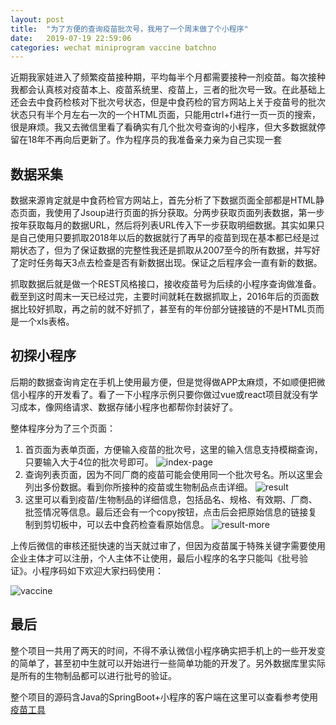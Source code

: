 ```yaml
---
layout: post
title:  "为了方便的查询疫苗批次号，我用了一个周末做了个小程序"
date:   2019-07-19 22:59:06
categories: wechat miniprogram vaccine batchno
---
```


近期我家娃进入了频繁疫苗接种期，平均每半个月都需要接种一剂疫苗。每次接种我都会认真核对疫苗本上、疫苗系统里、疫苗上，三者的批次号一致。在此基础上还会去中食药检核对下批次号状态，但是中食药检的官方网站上关于疫苗号的批次状态只有半个月左右一次的一个HTML页面，只能用ctrl+f进行一页一页的搜索，很是麻烦。我又去微信里看了看确实有几个批次号查询的小程序，但大多数据就停留在18年不再向后更新了。作为程序员的我准备亲力亲为自己实现一套

## 数据采集
数据来源肯定就是中食药检官方网站上，首先分析了下数据页面全部都是HTML静态页面，我使用了Jsoup进行页面的拆分获取。分两步获取页面列表数据，第一步按年获取每月的数据URL，然后将列表URL传入下一步获取明细数据。其实如果只是自己使用只要抓取2018年以后的数据就行了再早的疫苗到现在基本都已经是过期状态了，但为了保证数据的完整性我还是抓取从2007至今的所有数据，并写好了定时任务每天3点去检查是否有新数据出现。保证之后程序会一直有新​的数据。​

​抓取数据后就是做一个REST风格接口，接收疫苗号为后续的小程序查询做准备。截至到这时周末一天已经过完，主要时间就耗在数据抓取上，2016年后的页面数据比较好抓取，再之前的就不好抓了，甚至有的年份部分链接链的不是HTML页而是一个xls表格。

## 初探小程序
后期的数据查询肯定在手机上使用最方便，但是觉得做APP太麻烦，不如顺便把微信小程序的开发看了。看了一下小程序示例只要你做过vue或react项目就没有学习成本，像网络请求、数据存储小程序也都帮你封装好了。

整体程序分为了三个页面：
1. 首页面为表单页面，方便输入疫苗的批次号，这里的输入信息支持模糊查询，只要输入大于4位的批次号即可。
![index-page](http://blog.guohai.org/doc-pic/2019-09/IMG_2197.PNG)
2. 查询列表页面，因为不同厂商的疫苗可能会使用同一个批次号名。所以这里会列出多份数据。看到你所接种的疫苗或生物制品点击详细。
![result](http://blog.guohai.org/doc-pic/2019-09/IMG_2198.PNG)
3. 这里可以看到疫苗/生物制品的详细信息，包括品名、规格、有效期、厂商、批签情况等信息。最后还会有一个copy按钮，点击后会把原始信息的链接复制到剪切板中，可以去中食药检查看原始信息。
![result-more](http://blog.guohai.org/doc-pic/2019-09/IMG_2199.PNG)

上传后微信的审核还挺快速的当天就过审了，但因为疫苗属于特殊关键字需要使用企业主体才可以注册，个人主体不让使用，最后小程序的名字只能叫《批号验证》。小程序码如下欢迎大家扫码使用：

![vaccine](http://blog.guohai.org/doc-pic/2019-09/IMG_1004.JPG)

## 最后
整个项目一共用了两天的时间，不得不承认微信小程序确实把手机上的一些开发变的简单了，甚至初中生就可以开始进行一些简单功能的开发了。另外数据库里实际是所有的生物制品都可以进行批号的验证。

整个项目的源码含Java的SpringBoot+小程序的客户端在这里可以查看参考使用[疫苗工具](https://github.com/guohai163/vaccine)
